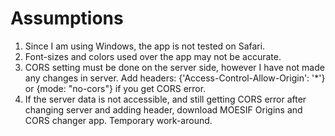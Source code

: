 # Assumptions

1. Since I am using Windows, the app is not tested on Safari.
2. Font-sizes and colors used over the app may not be accurate.
3. CORS setting must be done on the server side, however I have not made any changes in server.
   Add headers: {'Access-Control-Allow-Origin': '\*'} or {mode: "no-cors"} if you get CORS error.
4. If the server data is not accessible, and still getting CORS error after changing server and adding header, download MOESIF Origins and CORS changer app. Temporary work-around.

